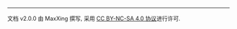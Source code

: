 ---

<span style="font-size:0.9em">文档 v2.0.0 由 MaxXing 撰写, 采用 [CC BY-NC-SA 4.0 协议](http://creativecommons.org/licenses/by-nc-sa/4.0/)进行许可.<span>
